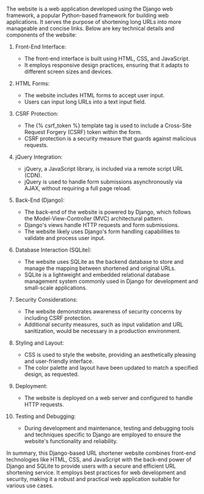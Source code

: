 The website is a web application developed using the Django web framework, a popular Python-based framework for building web applications. It serves the purpose of shortening long URLs into more manageable and concise links. Below are key technical details and components of the website:

1. Front-End Interface:
   - The front-end interface is built using HTML, CSS, and JavaScript.
   - It employs responsive design practices, ensuring that it adapts to different screen sizes and devices.

2. HTML Forms:
   - The website includes HTML forms to accept user input.
   - Users can input long URLs into a text input field.

3. CSRF Protection:
   - The {% csrf_token %} template tag is used to include a Cross-Site Request Forgery (CSRF) token within the form.
   - CSRF protection is a security measure that guards against malicious requests.

4. jQuery Integration:
   - jQuery, a JavaScript library, is included via a remote script URL (CDN).
   - jQuery is used to handle form submissions asynchronously via AJAX, without requiring a full page reload.

5. Back-End (Django):
   - The back-end of the website is powered by Django, which follows the Model-View-Controller (MVC) architectural pattern.
   - Django's views handle HTTP requests and form submissions.
   - The website likely uses Django's form handling capabilities to validate and process user input.

6. Database Interaction (SQLite):
   - The website uses SQLite as the backend database to store and manage the mapping between shortened and original URLs.
   - SQLite is a lightweight and embedded relational database management system commonly used in Django for development and small-scale applications.

7. Security Considerations:
   - The website demonstrates awareness of security concerns by including CSRF protection.
   - Additional security measures, such as input validation and URL sanitization, would be necessary in a production environment.

8. Styling and Layout:
   - CSS is used to style the website, providing an aesthetically pleasing and user-friendly interface.
   - The color palette and layout have been updated to match a specified design, as requested.

9. Deployment:
   - The website is deployed on a web server and configured to handle HTTP requests.

10. Testing and Debugging:
    - During development and maintenance, testing and debugging tools and techniques specific to Django are employed to ensure the website's functionality and reliability.

In summary, this Django-based URL shortener website combines front-end technologies like HTML, CSS, and JavaScript with the back-end power of Django and SQLite to provide users with a secure and efficient URL shortening service. It employs best practices for web development and security, making it a robust and practical web application suitable for various use cases.
